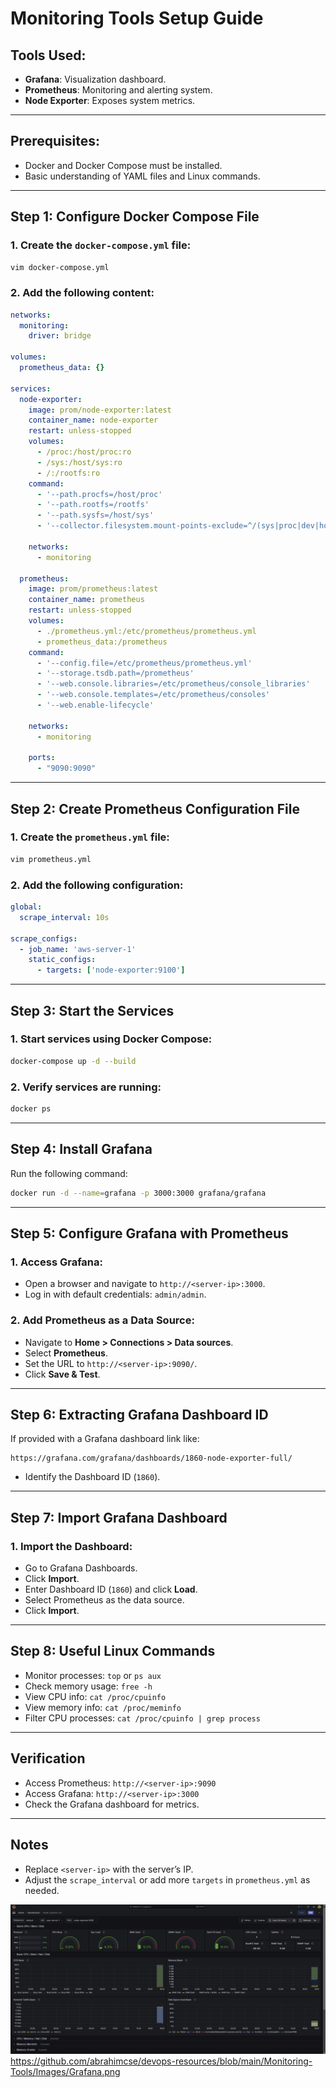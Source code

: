 # Monitoring Tools Setup Guide

## Tools Used:

- **Grafana**: Visualization dashboard.
- **Prometheus**: Monitoring and alerting system.
- **Node Exporter**: Exposes system metrics.

---

## Prerequisites:

- Docker and Docker Compose must be installed.
- Basic understanding of YAML files and Linux commands.

---

## Step 1: Configure Docker Compose File

### 1. Create the `docker-compose.yml` file:

```bash
vim docker-compose.yml
```

### 2. Add the following content:

```yaml
networks:
  monitoring:
    driver: bridge

volumes:
  prometheus_data: {}

services:
  node-exporter:
    image: prom/node-exporter:latest
    container_name: node-exporter
    restart: unless-stopped
    volumes:
      - /proc:/host/proc:ro
      - /sys:/host/sys:ro
      - /:/rootfs:ro
    command:
      - '--path.procfs=/host/proc'
      - '--path.rootfs=/rootfs'
      - '--path.sysfs=/host/sys'
      - '--collector.filesystem.mount-points-exclude=^/(sys|proc|dev|host|etc)($$|/)'

    networks:
      - monitoring

  prometheus:
    image: prom/prometheus:latest
    container_name: prometheus
    restart: unless-stopped
    volumes:
      - ./prometheus.yml:/etc/prometheus/prometheus.yml
      - prometheus_data:/prometheus
    command:
      - '--config.file=/etc/prometheus/prometheus.yml'
      - '--storage.tsdb.path=/prometheus'
      - '--web.console.libraries=/etc/prometheus/console_libraries'
      - '--web.console.templates=/etc/prometheus/consoles'
      - '--web.enable-lifecycle'

    networks:
      - monitoring

    ports:
      - "9090:9090"
```

---

## Step 2: Create Prometheus Configuration File

### 1. Create the `prometheus.yml` file:

```bash
vim prometheus.yml
```

### 2. Add the following configuration:

```yaml
global:
  scrape_interval: 10s

scrape_configs:
  - job_name: 'aws-server-1'
    static_configs:
      - targets: ['node-exporter:9100']
```

---

## Step 3: Start the Services

### 1. Start services using Docker Compose:

```bash
docker-compose up -d --build
```

### 2. Verify services are running:

```bash
docker ps
```

---

## Step 4: Install Grafana

Run the following command:

```bash
docker run -d --name=grafana -p 3000:3000 grafana/grafana
```

---

## Step 5: Configure Grafana with Prometheus

### 1. Access Grafana:

- Open a browser and navigate to `http://<server-ip>:3000`.
- Log in with default credentials: `admin/admin`.

### 2. Add Prometheus as a Data Source:

- Navigate to **Home > Connections > Data sources**.
- Select **Prometheus**.
- Set the URL to `http://<server-ip>:9090/`.
- Click **Save & Test**.

---

## Step 6: Extracting Grafana Dashboard ID

If provided with a Grafana dashboard link like:

```
https://grafana.com/grafana/dashboards/1860-node-exporter-full/
```

- Identify the Dashboard ID (`1860`).

---

## Step 7: Import Grafana Dashboard

### 1. Import the Dashboard:

- Go to Grafana Dashboards.
- Click **Import**.
- Enter Dashboard ID (`1860`) and click **Load**.
- Select Prometheus as the data source.
- Click **Import**.

---

## Step 8: Useful Linux Commands

- Monitor processes: `top` or `ps aux`
- Check memory usage: `free -h`
- View CPU info: `cat /proc/cpuinfo`
- View memory info: `cat /proc/meminfo`
- Filter CPU processes: `cat /proc/cpuinfo | grep process`

---

## Verification

- Access Prometheus: `http://<server-ip>:9090`
- Access Grafana: `http://<server-ip>:3000`
- Check the Grafana dashboard for metrics.

---

## Notes

- Replace `<server-ip>` with the server’s IP.
- Adjust the `scrape_interval` or add more `targets` in `prometheus.yml` as needed.

![](https://github.com/abrahimcse/devops-resources/blob/main/Monitoring-Tools/Images/Grafana.png)https://github.com/abrahimcse/devops-resources/blob/main/Monitoring-Tools/Images/Grafana.png
